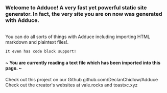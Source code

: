 ### Welcome to Adduce! A very fast yet powerful static site generator. In fact, the very site you are on now was generated with Adduce.
<br>
You can do all sorts of things with Adduce including importing HTML markdown and plaintext files!.

```
It even has code block support!
```

#### ~ You are currently reading a text file which has been imported into this page. ~

Check out this project on our Github github.com/DeclanChidlow/Adduce Check out the creator's websites at vale.rocks and toastxc.xyz
